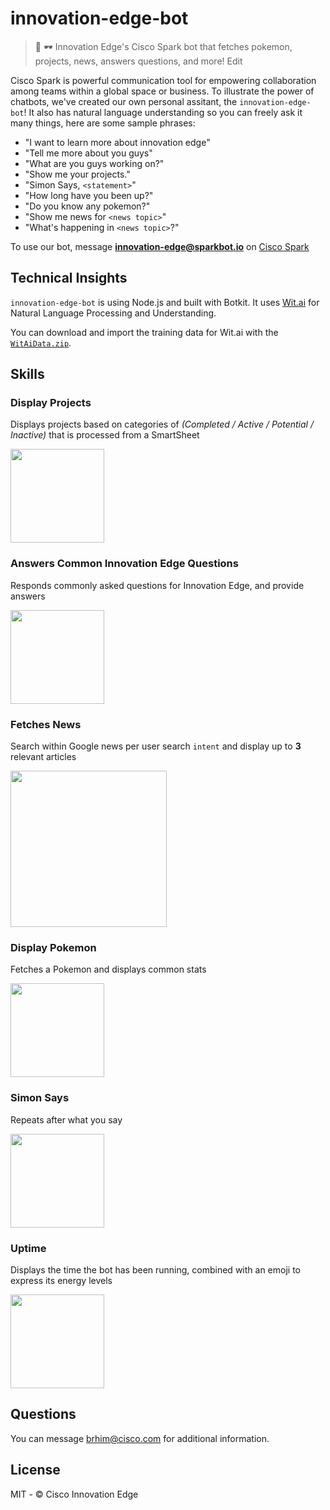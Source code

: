 # innovation-edge-bot
>🤖 🕶 Innovation Edge's Cisco Spark bot that fetches pokemon, projects, news, answers questions, and more! Edit

Cisco Spark is powerful communication tool for empowering collaboration among teams within a global space or business. To illustrate the power of chatbots, we've created our own personal assitant, the `innovation-edge-bot`! It also has natural language understanding so you can freely ask it many things, here are some sample phrases:

- "I want to learn more about innovation edge"
- "Tell me more about you guys"
- "What are you guys working on?"
- "Show me your projects."
- "Simon Says, `<statement>`"
- "How long have you been up?"
- "Do you know any pokemon?"
- "Show me news for `<news topic>`"
- "What's happening in `<news topic>`?"

To use our bot, message **innovation-edge@sparkbot.io** on [Cisco Spark](https://www.ciscospark.com/)

## Technical Insights
`innovation-edge-bot` is using Node.js and built with Botkit. It uses [Wit.ai](http://wit.ai) for Natural Language Processing and Understanding.

You can download and import the training data for Wit.ai with the [`WitAiData.zip`](https://github.com/cisco-ie/innovation-edge-bot/blob/master/WitAiData.zip).

## Skills
### Display Projects
Displays projects based on categories of *(Completed / Active / Potential / Inactive)* that is processed from a SmartSheet

<img src="https://user-images.githubusercontent.com/6020066/35170276-80ea05ee-fd14-11e7-83dd-7b8c94745207.png" height="150">

### Answers Common Innovation Edge Questions
Responds commonly asked questions for Innovation Edge, and provide answers

<img src="https://user-images.githubusercontent.com/6020066/35170421-145c85cc-fd15-11e7-8e4b-abbd18938fdd.png" height="150">

### Fetches News
Search within Google news per user search `intent` and display up to **3** relevant articles

<img src="https://user-images.githubusercontent.com/6020066/35170381-dc8d68f0-fd14-11e7-85db-4c687437e6ec.png" height="250">

### Display Pokemon
Fetches a Pokemon and displays common stats

<img src="https://user-images.githubusercontent.com/6020066/35170402-fb04b6b2-fd14-11e7-85e9-2e318a1045a7.png" height="150">

### Simon Says
Repeats after what you say

<img src="https://user-images.githubusercontent.com/6020066/35248080-a18ff60e-ff81-11e7-9bbb-852effe9be1b.png" height="150">

### Uptime
Displays the time the bot has been running, combined with an emoji to express its energy levels

<img src="https://user-images.githubusercontent.com/6020066/35248934-d6aba452-ff84-11e7-832c-6e3bda2abb9b.png" height="150">

## Questions
You can message brhim@cisco.com for additional information.

## License
MIT - © Cisco Innovation Edge 
